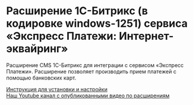 ﻿# Расширение 1С-Битрикс (в кодировке windows-1251) сервиса «Экспресс Платежи: Интернет-эквайринг»
 <p>Расширение CMS 1С-Битрикс для интеграции с сервисом «Экспресс Платежи». Расширение позволяет производить прием платежей с помощью банковских карт.</p>
  <a href="https://express-pay.by/cms-extensions/1c-bitrix#1%D0%A1-%D0%91%D0%B8%D1%82%D1%80%D0%B8%D0%BA%D1%81">Инструкция для установки и настройки</a><br/>
  <a href="https://www.youtube.com/c/express-pay-by/videos">Наш Youtube канал с опубликованными видео по расширениям</a>
